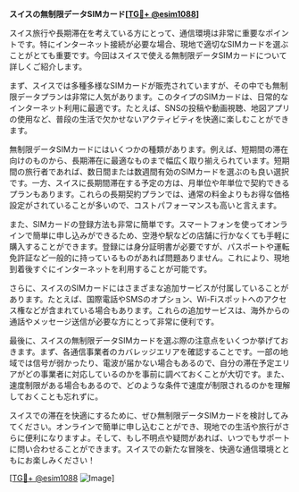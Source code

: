 **スイスの無制限データSIMカード[[TG💪+ @esim1088](https://t.me/s/esim1088)]**

スイス旅行や長期滞在を考えている方にとって、通信環境は非常に重要なポイントです。特にインターネット接続が必要な場合、現地で適切なSIMカードを選ぶことがとても重要です。今回はスイスで使える無制限データSIMカードについて詳しくご紹介します。

まず、スイスでは多種多様なSIMカードが販売されていますが、その中でも無制限データプランは非常に人気があります。このタイプのSIMカードは、日常的なインターネット利用に最適です。たとえば、SNSの投稿や動画視聴、地図アプリの使用など、普段の生活で欠かせないアクティビティを快適に楽しむことができます。

無制限データSIMカードにはいくつかの種類があります。例えば、短期間の滞在向けのものから、長期滞在に最適なものまで幅広く取り揃えられています。短期間の旅行者であれば、数日間または数週間有効のSIMカードを選ぶのも良い選択です。一方、スイスに長期間滞在する予定の方は、月単位や年単位で契約できるプランもあります。これらの長期契約プランでは、通常の料金よりもお得な価格設定がされていることが多いので、コストパフォーマンスも高いと言えます。

また、SIMカードの登録方法も非常に簡単です。スマートフォンを使ってオンラインで簡単に申し込みができるため、空港や駅などの店舗に行かなくても手軽に購入することができます。登録には身分証明書が必要ですが、パスポートや運転免許証など一般的に持っているものがあれば問題ありません。これにより、現地到着後すぐにインターネットを利用することが可能です。

さらに、スイスのSIMカードにはさまざまな追加サービスが付属していることがあります。たとえば、国際電話やSMSのオプション、Wi-Fiスポットへのアクセス権などが含まれている場合もあります。これらの追加サービスは、海外からの通話やメッセージ送信が必要な方にとって非常に便利です。

最後に、スイスの無制限データSIMカードを選ぶ際の注意点をいくつか挙げておきます。まず、各通信事業者のカバレッジエリアを確認することです。一部の地域では信号が弱かったり、電波が届かない場合もあるので、自分の滞在予定エリアがどの事業者に対応しているのかを事前に調べておくことが大切です。また、速度制限がある場合もあるので、どのような条件で速度が制限されるのかを理解しておくことも忘れずに。

スイスでの滞在を快適にするために、ぜひ無制限データSIMカードを検討してみてください。オンラインで簡単に申し込むことができ、現地での生活や旅行がさらに便利になりますよ。そして、もし不明点や疑問があれば、いつでもサポートに問い合わせることができます。スイスでの新たな冒険を、快適な通信環境とともにお楽しみください！

[[TG💪+ @esim1088](https://t.me/s/esim1088) ![Image](https://i.postimg.cc/Y0z9fWf4/image.png)]